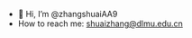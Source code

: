- 👋 Hi, I’m @zhangshuaiAA9
- How to reach me: shuaizhang@dlmu.edu.cn

<!---
zhangshuaiAA9/zhangshuaiAA9 is a ✨ special ✨ repository because its `README.md` (this file) appears on your GitHub profile.
You can click the Preview link to take a look at your changes.
--->
